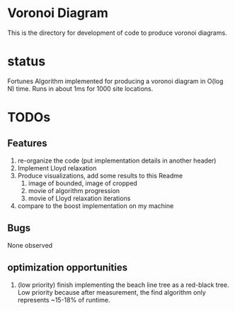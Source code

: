 # Voronoi Diagram

This is the directory for development of code to produce voronoi diagrams.

# status

Fortunes Algorithm implemented for producing a voronoi diagram in O(log N) time. Runs in about 1ms for 1000 site locations.

# TODOs
## Features
1. re-organize the code (put implementation details in another header)
1. Implement Lloyd relaxation
1. Produce visualizations, add some results to this Readme
    1. image of bounded, image of cropped 
    1. movie of algorithm progression
    1. movie of Lloyd relaxation iterations
1. compare to the boost implementation on my machine

## Bugs
None observed

## optimization opportunities
1. (low priority) finish implementing the beach line tree as a red-black tree. Low priority because after measurement, the find algorithm only represents ~15-18% of runtime.  
